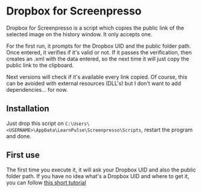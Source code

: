 Dropbox for Screenpresso
===========================================================================================

Dropbox for Screenpresso is a script which copies the public link of the selected image on the history window. It only accepts one.

For the first run, it prompts for the Dropbox UID and the public folder path. Once entered, it verifies if it's valid or not. 
If it passes the verification, then creates an .xml with the data entered, so the next time it will just copy the public link to the clipboard.

Next versions will check if it's available every link copied. Of course, this can be avoided with external resources (DLL's) but I don't want to add dependencies... for now.


Installation
-------------------------------------------------------------------------------------------

Just drop this script on `C:\Users\<USERNAME>\AppData\LearnPulse\Screenpresso\Scripts`, restart the program and done.


First use
-------------------------------------------------------------------------------------------

The first time you execute it, it will ask your Dropbox UID and also the public folder path. If you have no idea what's a Dropbox UID and where to get it,
you can follow [this short tutorial](http://maharbaz.tumblr.com/post/3260527136/how-do-i-obtain-my-dropbox-uid "Algo if you want to follow me...")
